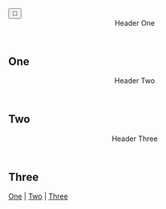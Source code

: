<!DOCTYPE html>
<!-- YT CSS D.Gray Lesson 13 Position -->
<html lang="en">

<head>
    <meta charset="UTF-8">
    <meta http-equiv="X-UA-Compatible" content="IE=edge">
    <meta name="viewport" content="width=device-width, initial-scale=1.0">
    <title>CSS Position</title>
    <link rel="stylesheet" href="css/style.css">
</head>

<body>
    <!--  <div class="outer-container">
        <div class="inner-container">
            <div class="box absolute">
                <p>Absolute</p>
            </div>
            <div class="box relative">
                <p>Relative</p>
            </div>
            <div class="box fixed">
                <p>Fixed</p>
            </div>
            <div class="box sticky">
                <p>Sticky</p>
            </div>
        </div>
    </div> -->
    <button class="social">🚀</button>
    <section id="one">
        <header class="blue">Header One</header>
        <h2>One</h2>
    </section>
    <section id="two">
        <header class="red">Header Two</header>
        <h2>Two</h2>
    </section>
    <section id="three">
        <header class="green">Header Three</header>
        <h2>Three</h2>
    </section>
    <footer>
        <a href="#one">One</a> |
        <a href="#two">Two</a> |
        <a href="#three">Three</a>
    </footer>
</body>

</html>